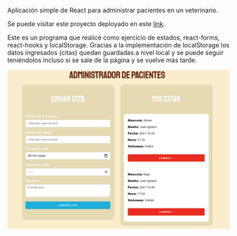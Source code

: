 Aplicación simple de React para administrar pacientes en un veterinario. 

Se puede visitar este proyecto deployado en este [link](https://admin-pacientes.vercel.app/).

Este es un programa que realicé como ejercicio de estados, react-forms, react-hooks y localStorage. Gracias a la implementación de localStorage los datos ingresados (citas) quedan guardadas a nivel local y se puede seguir teniéndolos incluso si se sale de la página y se vuelve más tarde.

<p align="center">
  <img src="./media/screenshot.png" align="center" heigth="300"/>
</p>